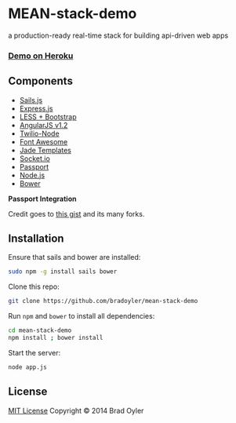 # MEAN-stack-demo #

a production-ready real-time stack for building api-driven web apps

### [Demo on Heroku](http://meanstack-demo.herokuapp.com/)

## Components ##

- [Sails.js](http://sailsjs.org/)
- [Express.js](http://sailsjs.org)
- [LESS + Bootstrap](http://getbootstrap.com/)
- [AngularJS v1.2](http://angularjs.org/)
- [Twilio-Node](http://twilio.github.io/twilio-node/)
- [Font Awesome](http://fontawesome.io/)
- [Jade Templates](http://jade-lang.com/)
- [Socket.io](http://socket.io/)
- [Passport](http://passportjs.org/)
- [Node.js](http://nodejs.org/api/)
- [Bower](http://bower.io/)

**Passport Integration**

Credit goes to [this gist](https://gist.github.com/theangryangel/5060446)
and its many forks.

## Installation ##

Ensure that sails and bower are installed:
```sh
sudo npm -g install sails bower
```

Clone this repo:
```sh
git clone https://github.com/bradoyler/mean-stack-demo
```

Run `npm` and `bower` to install all dependencies:
```sh
cd mean-stack-demo
npm install ; bower install
```

Start the server:
```sh
node app.js
```

## License ##

[MIT License](http://cgm.mit-license.org/)  Copyright © 2014 Brad Oyler
